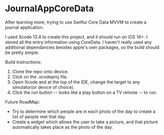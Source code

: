 # JournalAppCoreData
After learning more, trying to use Swiftui Core Data MVVM to create a journal application. 

I used Xcode 13.4 to create this project, and it should run on iOS 14+. I stored all the entry information using CoreData. I haven't really used any additional dependancies besides apple's own packages, so the build should be pretty simple. 

Build Instructions: 
  1. Clone the repo onto device. 
  2. Click on the .xcodeproj file. 
  3. Open Xcode and at the top of the IDE, change the target to any simulator(or device of choice). 
  4. Click the run button -- looks like a play button on a TV remote -- to run. 

Future RoadMap:
- Try to determine which people are in each photo of the day to create a list of people met that day. 
- Create a widget which allows the user to take a picture, and that picture automatically takes place as the photo of the day. 
